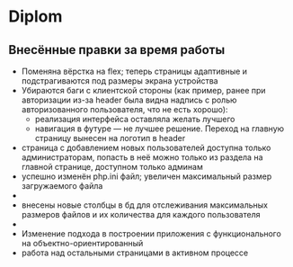 # Diplom
<h2>Внесённые правки за время работы</h2>

<ul>
  <li>Поменяна вёрстка на flex; теперь страницы адаптивные и подстрагиваются под размеры экрана устройства</li>
  <li>Убираются баги с клиентской стороны (как пример, ранее при авторизации из-за header была видна надпись с ролью авторизованного пользователя, что не есть хорошо): 
    <ul>
      <li> реализация интерфейса оставляла желать лучшего </li>
      <li> навигация в футуре — не лучшее решение. Переход на главную страницу вынесен на логотип в header </li>
    </ul>    
  </li>
  <li> страница с добавлением новых пользователей доступна только администраторам, попасть в неё можно только из раздела на главной странице, доступном только админам </li>
  <li>успешно изменён php.ini файл; увеличен максимальный размер загружаемого файла<li>
  <li>внесены новые столбцы в бд для отслеживания максимальных размеров файлов и их количества для каждого пользователя<li>
  <li>Изменение подхода в построении приложения с функционального на объектно-ориентированный</li>
  <li> работа над остальными страницами в активном процессе </li>

</ul>

